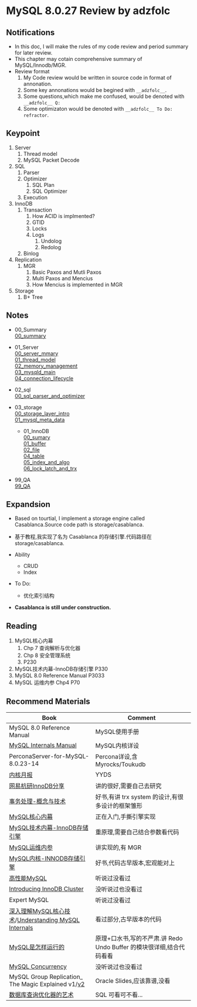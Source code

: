 # MySQL 8.0.27 Review by adzfolc

## Notifications
* In this doc, I will make the rules of my code review and period summary for later review.
* This chapter may cotain comprehensive summary of MySQL/Innodb/MGR.
* Review format
    1. My Code review would be written in source code in format of annonation.
    2. Some key annonations would be begined with `__adzfolc__`.
    3. Some questions,which make me confused, would be denoted with `__adzfolc__ Q:`
    4. Some optimizaton would be denoted with `__adzfolc__ To Do: refractor`.

## Keypoint
1. Server
    1. Thread model
    2. MySQL Packet Decode
2. SQL
    1. Parser
    2. Optimizer
        1. SQL Plan
        2. SQL Optimizer
    3. Execution
3. InnoDB
    1. Transaction
        1. How ACID is implmented?
        2. GTID
        3. Locks
        4. Logs
            1. Undolog
            2. Redolog
    2. Binlog
4. Replication
    1. MGR
        1. Basic Paxos and Mutli Paxos
        2. Multi Paxos and Mencius
        3. How Mencius is implemented in MGR
5. Storage
    1. B+ Tree

## Notes
* 00_Summary  
[00_summary](./notes_by_adzfolc/00_summary.md)
* 01_Server  
[00_server_mmary](./notes_by_adzfolc/01_Server/00_server_summary.md)  
[01_thread_model](./notes_by_adzfolc/01_Server/01_thread_model.md)  
[02_memory_management](./notes_by_adzfolc/01_Server/02_memory_management.md)  
[03_mysqld_main](./notes_by_adzfolc/01_Server/03_mysqld_main.md)  
[04_connection_lifecycle](./notes_by_adzfolc/01_Server/04_connection_lifecycle.md)  

* 02_sql  
[00_sql_parser_and_optimizer](./notes_by_adzfolc/02_SQL/00_sql_parser_and_optimizer.md)  

* 03_storage  
[00_storage_layer_intro](./notes_by_adzfolc/03_Storage/00_storage_layer_intro.md)  
[01_mysql_meta_data](./notes_by_adzfolc/03_Storage/01_mysql_meta_data.md)  
    * 01_InnoDB  
    [00_sumary](./notes_by_adzfolc/03_Storage/01_InnoDB/00_summary.md)  
    [01_buffer](./notes_by_adzfolc/03_Storage/01_InnoDB/01_buffer.md)  
    [02_file](./notes_by_adzfolc/03_Storage/01_InnoDB/02_file.md)  
    [04_table](./notes_by_adzfolc/03_Storage/01_InnoDB/04_table.md)  
    [05_index_and_algo](./notes_by_adzfolc/03_Storage/01_InnoDB/05_index_and_algo.md)  
    [06_lock_latch_and_trx](./notes_by_adzfolc/03_Storage/01_InnoDB/06_lock_latch_and_trx.md)  

* 99_QA  
[99_QA](./notes_by_adzfolc/99_QA.md)  

## Expandsion
* Based on tourtial, I implement a storage engine called Casablanca.Source code path is storage/casablanca.
* 基于教程,我实现了名为 Casablanca 的存储引擎.代码路径在 storage/casablanca.
* Ability
    * CRUD
    * Index
* To Do:
    * 优化索引结构

* **Casablanca is still under construction.**

## Reading
1. MySQL核心内幕
    1. Chp 7 查询解析与优化器
    2. Chp 8 安全管理系统
    3. P230
2. MySQL技术内幕-InnoDB存储引擎 P330
3. MySQL 8.0 Reference Manual P3033
4. MySQL 运维内参 Chp4 P70

## Recommend Materials
|Book|Comment|
|-|-|
|MySQL 8.0 Reference Manual|MySQL使用手册|
|[MySQL Internals Manual](https://dev.mysql.com/doc/internals/en/)|MySQL内核详设|
|PerconaServer-for-MySQL-8.0.23-14|Percona详设,含 Myrocks/Toukudb|
|[内核月报](https://github.com/tangwz/db-monthly)|YYDS|
|[网易杭研InnoDB分享](https://z.itpub.net/stack/detail/10123)|讲的很好,需要自己去研究|
|[事务处理-概念与技术](https://book.douban.com/subject/1144543/)|好书,有讲 trx system 的设计,有很多设计的框架雏形|
|[MySQL核心内幕](https://book.douban.com/subject/4219798/)|正在入门,手撕引擎实现|
|[MySQL技术内幕-InnoDB存储引擎](https://book.douban.com/subject/24708143/)|重原理,需要自己结合参数看代码
|[MySQL运维内参](https://book.douban.com/subject/27044364/)|讲实现的,有 MGR|
|[MySQL内核-INNODB存储引擎](https://book.douban.com/subject/25872763/)|好书,代码古早版本,宏观能对上|
|[高性能MySQL](https://book.douban.com/subject/23008813/)|听说过没看过|
|[Introducing InnoDB Cluster](https://book.douban.com/subject/30349999/)|没听说过也没看过|
|Expert MySQL|听说过没看过|
|[深入理解MySQL核心技术](https://book.douban.com/subject/4022870/)/[Understanding MySQL Internals](https://book.douban.com/subject/1924288/)|看过部分,古早版本的代码|
|[MySQL是怎样运行的](https://book.douban.com/subject/35231266/)|原理+口水书,写的不严肃.讲 Redo Undo Buffer 的模块很详细,结合代码看看|
|[MySQL Concurrency](https://book.douban.com/subject/35533870/)|没听说过也没看过|
|MySQL Group Replication_ The Magic Explained v1/[v2](https://www.percona.com/live/19/sessions/mysql-group-replication-the-magic-explained-v2)|Oracle Slides,应该靠谱,没看|
|[数据库查询优化器的艺术](https://book.douban.com/subject/25815707/)|SQL 可看可不看...|